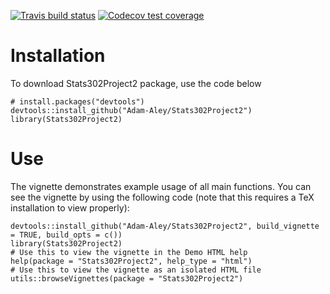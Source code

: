 <!-- badges: start -->
  [![Travis build status](https://travis-ci.com/Adam-Aley/Stats302Project2.svg?branch=master)](https://travis-ci.com/Adam-Aley/Stats302Project2)
  [![Codecov test coverage](https://codecov.io/gh/Adam-Aley/Stats302Project2/branch/master/graph/badge.svg)](https://codecov.io/gh/Adam-Aley/Stats302Project2?branch=master)
  <!-- badges: end -->
  
# Installation

To download Stats302Project2 package, use the code below
```
# install.packages("devtools")
devtools::install_github("Adam-Aley/Stats302Project2")
library(Stats302Project2)  
``` 

# Use

The vignette demonstrates example usage of all main functions. You can see the vignette by using the following code (note that this requires a TeX installation to view properly):

```
devtools::install_github("Adam-Aley/Stats302Project2", build_vignette = TRUE, build_opts = c())
library(Stats302Project2)
# Use this to view the vignette in the Demo HTML help
help(package = "Stats302Project2", help_type = "html")
# Use this to view the vignette as an isolated HTML file
utils::browseVignettes(package = "Stats302Project2")
```
